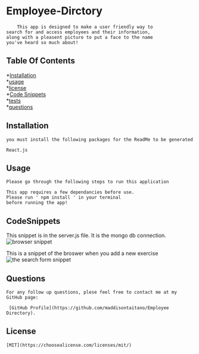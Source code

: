 # Employee-Dirctory

        This app is designed to make a user friendly way to
    search for and access employees and their information,
    along with a pleasent picture to put a face to the name
    you've heard so much about!  
    

## Table Of Contents

*[Installation](#installation) <br>
*[usage](#usage) <br>
*[license](#license) <br>
*[Code Snippets](#CodeSnippets) <br>
*[tests](#tests) <br>
*[questions](#questions) <br>


 ## Installation
    you must install the following packages for the ReadMe to be generated

    React.js
   
    
## Usage
    Please go through the following steps to run this application 

    This app requires a few dependancies before use. 
    Please run ' npm install ' in your terminal 
    before running the app! 

## CodeSnippets

This snippet is in the server.js file. It is the mongo db connection. 
<img src="/img/browser.png" alt="browser snippet"/>

This is a snippet of the broswer when you add a new exercise
<img src="/img/search.png" alt="the search form snippet"/>


## Questions
    For any follow up questions, plese feel free to contact me at my GitHub page:
    
     [GitHub Profile](https://github.com/maddisontaitano/Employee Directory).
    
## License
    [MIT](https://choosealicense.com/licenses/mit/)
